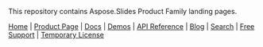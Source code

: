 This repository contains Aspose.Slides Product Family landing pages.


[Home](https://www.aspose.com/) | [Product Page](https://products.aspose.com/slides/) | [Docs](https://docs.aspose.com/slides/) | [Demos](https://products.aspose.app/slides/family) | [API Reference](https://apireference.aspose.com/slides) | [Blog](https://blog.aspose.com/category/slides/) | [Search](https://search.aspose.com/) | [Free Support](https://forum.aspose.com/c/slides) | [Temporary License](https://purchase.aspose.com/temporary-license)


